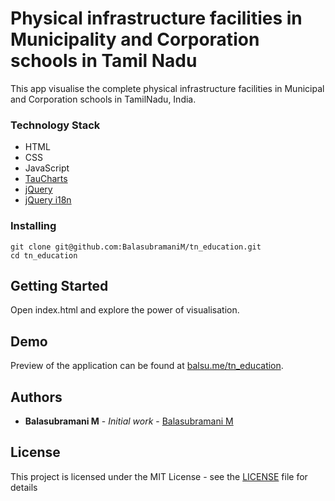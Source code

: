 # Physical infrastructure facilities in Municipality and Corporation schools in Tamil Nadu

This app visualise the complete physical infrastructure facilities in Municipal and Corporation schools in TamilNadu, India.

### Technology Stack

- HTML
- CSS
- JavaScript
- [TauCharts](https://github.com/TargetProcess/tauCharts)
- [jQuery](https://jquery.com/)
- [jQuery i18n](https://github.com/wikimedia/jquery.i18n)

### Installing

```
git clone git@github.com:BalasubramaniM/tn_education.git
cd tn_education
```

## Getting Started

Open index.html and explore the power of visualisation.

## Demo

Preview of the application can be found at [balsu.me/tn_education](http://balsu.me/tn_education).

## Authors

- **Balasubramani M** - _Initial work_ - [Balasubramani M](https://github.com/balasubramanim)

## License

This project is licensed under the MIT License - see the [LICENSE](LICENSE) file for details

